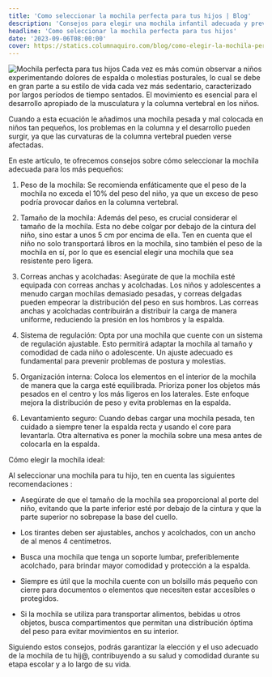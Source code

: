 ```yaml
---
title: 'Como seleccionar la mochila perfecta para tus hijos | Blog'
description: 'Consejos para elegir una mochila infantil adecuada y prevenir problemas de espalda: peso adecuado, tamaño, correas anchas, regulación, organización interna.'
headline: 'Como seleccionar la mochila perfecta para tus hijos'
date: '2023-09-06T08:00:00'
cover: https://statics.columnaquiro.com/blog/como-elegir-la-mochila-perfecta-para-tus-hijos.webp
---
```


![Mochila perfecta para tus hijos](https://statics.columnaquiro.com/blog/como-elegir-la-mochila-perfecta-para-tus-hijos.webp)
Cada vez es más común observar a niños experimentando dolores de espalda o molestias posturales, lo cual se debe en gran parte a su estilo de vida cada vez más sedentario, caracterizado por largos períodos de tiempo sentados. El movimiento es esencial para el desarrollo apropiado de la musculatura y la columna vertebral en los niños.

Cuando a esta ecuación le añadimos una mochila pesada y mal colocada en niños tan pequeños, los problemas en la columna y el desarrollo pueden surgir, ya que las curvaturas de la columna vertebral pueden verse afectadas.

En este artículo, te ofrecemos consejos sobre cómo seleccionar la mochila adecuada para los más pequeños:

1. Peso de la mochila: Se recomienda enfáticamente que el peso de la mochila no exceda el 10% del peso del niño, ya que un exceso de peso podría provocar daños en la columna vertebral.

2. Tamaño de la mochila: Además del peso, es crucial considerar el tamaño de la mochila. Esta no debe colgar por debajo de la cintura del niño, sino estar a unos 5 cm por encima de ella. Ten en cuenta que el niño no solo transportará libros en la mochila, sino también el peso de la mochila en sí, por lo que es esencial elegir una mochila que sea resistente pero ligera.

3. Correas anchas y acolchadas: Asegúrate de que la mochila esté equipada con correas anchas y acolchadas. Los niños y adolescentes a menudo cargan mochilas demasiado pesadas, y correas delgadas pueden empeorar la distribución del peso en sus hombros. Las correas anchas y acolchadas contribuirán a distribuir la carga de manera uniforme, reduciendo la presión en los hombros y la espalda.

4. Sistema de regulación: Opta por una mochila que cuente con un sistema de regulación ajustable. Esto permitirá adaptar la mochila al tamaño y comodidad de cada niño o adolescente. Un ajuste adecuado es fundamental para prevenir problemas de postura y molestias.

5. Organización interna: Coloca los elementos en el interior de la mochila de manera que la carga esté equilibrada. Prioriza poner los objetos más pesados en el centro y los más ligeros en los laterales. Este enfoque mejora la distribución de peso y evita problemas en la espalda.

6. Levantamiento seguro: Cuando debas cargar una mochila pesada, ten cuidado a siempre tener la espalda recta y usando el core para levantarla. Otra alternativa es poner la mochila sobre una mesa antes de colocarla en la espalda.

Cómo elegir la mochila ideal:

Al seleccionar una mochila para tu hijo, ten en cuenta las siguientes recomendaciones :

- Asegúrate de que el tamaño de la mochila sea proporcional al porte del niño, evitando que la parte inferior esté por debajo de la cintura y que la parte superior no sobrepase la base del cuello.

- Los tirantes deben ser ajustables, anchos y acolchados, con un ancho de al menos 4 centímetros.

-   Busca una mochila que tenga un soporte lumbar, preferiblemente acolchado, para brindar mayor comodidad y protección a la espalda.

-   Siempre es útil que la mochila cuente con un bolsillo más pequeño con cierre para documentos o elementos que necesiten estar accesibles o protegidos.

-   Si la mochila se utiliza para transportar alimentos, bebidas u otros objetos, busca compartimentos que permitan una distribución óptima del peso para evitar movimientos en su interior.

Siguiendo estos consejos, podrás garantizar la elección y el uso adecuado de la mochila de tu hij@, contribuyendo a su salud y comodidad durante su etapa escolar y a lo largo de su vida.
